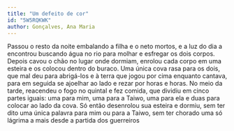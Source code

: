 ```yaml
---
title: "Um defeito de cor"
id: "5W5RQKWK"
author: Gonçalves, Ana Maria
---
```

<div data-schema-version="8"><p>Passou o resto da noite embalando a filha e o neto mortos, e a luz do dia a encontrou buscando água no rio para molhar e esfregar os dois corpos. Depois cavou o chão no lugar onde dormiam, enrolou cada corpo em uma esteira e os colocou dentro do buraco. Uma única cova rasa para os dois, que mal deu para abrigá-los e à terra que jogou por cima enquanto cantava, para em seguida se ajoelhar ao lado e rezar por horas e horas. No meio da tarde, reacendeu o fogo no quintal e fez comida, que dividiu em cinco partes iguais: uma para mim, uma para a Taiwo, uma para ela e duas para colocar ao lado da cova. Só então desenrolou sua esteira e dormiu, sem ter dito uma única palavra para mim ou para a Taiwo, sem ter chorado uma só lágrima a mais desde a partida dos guerreiros</p> </div>